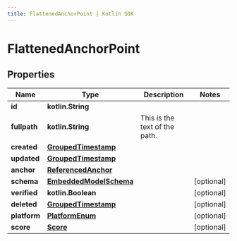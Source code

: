 ```yaml
---
title: FlattenedAnchorPoint | Kotlin SDK
---
```




# FlattenedAnchorPoint

## Properties
Name | Type | Description | Notes
------------ | ------------- | ------------- | -------------
**id** | **kotlin.String** |  | 
**fullpath** | **kotlin.String** | This is the text of the path. | 
**created** | [**GroupedTimestamp**](GroupedTimestamp) |  | 
**updated** | [**GroupedTimestamp**](GroupedTimestamp) |  | 
**anchor** | [**ReferencedAnchor**](ReferencedAnchor) |  | 
**schema** | [**EmbeddedModelSchema**](EmbeddedModelSchema) |  |  [optional]
**verified** | **kotlin.Boolean** |  |  [optional]
**deleted** | [**GroupedTimestamp**](GroupedTimestamp) |  |  [optional]
**platform** | [**PlatformEnum**](PlatformEnum) |  |  [optional]
**score** | [**Score**](Score) |  |  [optional]




